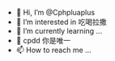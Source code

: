 - 👋 Hi, I’m @Cphpluaplus
- 👀 I’m interested in 吃喝拉撒
- 🌱 I’m currently learning ...
- 💞️ cpdd 你是唯一
- 📫 How to reach me ...

<!---
Cphpluaplus/Cphpluaplus is a ✨ special ✨ repository because its `README.md` (this file) appears on your GitHub profile.
You can click the Preview link to take a look at your changes.
--->
